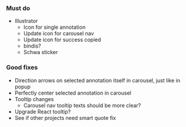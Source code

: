 ### Must do
* Illustrator
    * Icon for single annotation
    * Update icon for carousel nav
    * Update icon for success copied
    * bindis?
    * Schwa sticker

### Good fixes
* Direction arrows on selected annotation itself in carousel, just like in popup
* Perfectly center selected annotation in carousel
* Tooltip changes
    * Carousel nav tooltip texts should be more clear?
* Upgrade React tooltip?
* See if other projects need smart quote fix